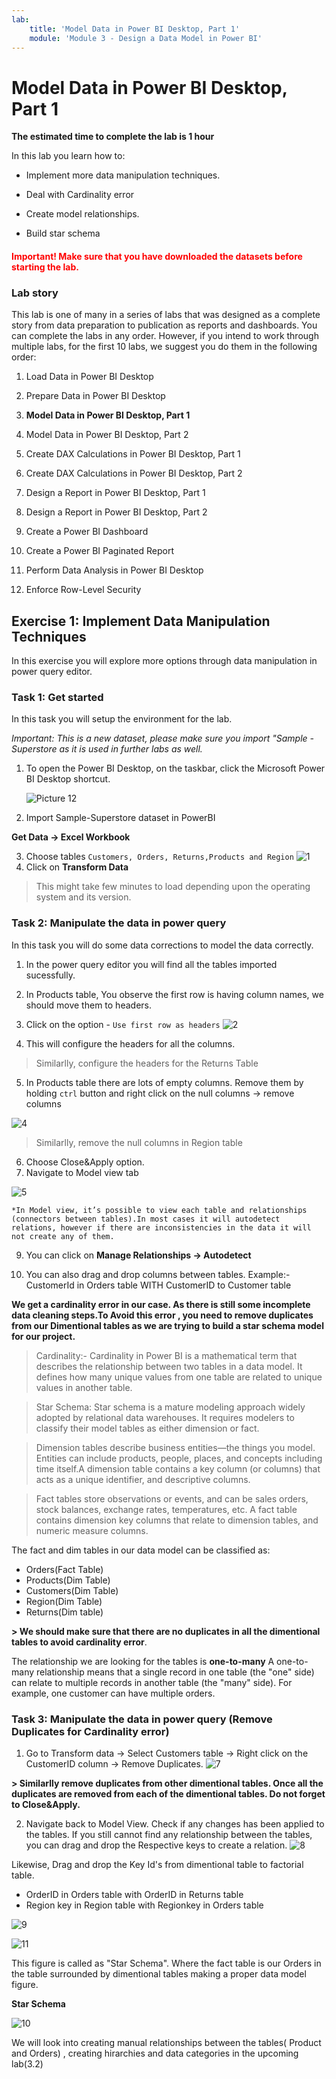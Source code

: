 ```yaml
---
lab:
    title: 'Model Data in Power BI Desktop, Part 1'
    module: 'Module 3 - Design a Data Model in Power BI'
---
```



# **Model Data in Power BI Desktop, Part 1**

**The estimated time to complete the lab is 1 hour**


In this lab you learn how to:

- Implement more data manipulation techniques.

- Deal with Cardinality error

- Create model relationships.

- Build star schema


<h4><span style="color:red;">Important! Make sure that you have downloaded the datasets before starting the lab.</span></h4>


### **Lab story**

This lab is one of many in a series of labs that was designed as a complete story from data preparation to publication as reports and dashboards. You can complete the labs in any order. However, if you intend to work through multiple labs, for the first 10 labs, we suggest you do them in the following order:

1. Load Data in Power BI Desktop

2. Prepare Data in Power BI Desktop

3. **Model Data in Power BI Desktop, Part 1**

4. Model Data in Power BI Desktop, Part 2

5. Create DAX Calculations in Power BI Desktop, Part 1

6. Create DAX Calculations in Power BI Desktop, Part 2

7. Design a Report in Power BI Desktop, Part 1

8. Design a Report in Power BI Desktop, Part 2

9. Create a Power BI Dashboard

10. Create a Power BI Paginated Report

11. Perform Data Analysis in Power BI Desktop

12. Enforce Row-Level Security

## **Exercise 1: Implement Data Manipulation Techniques**

In this exercise you will explore more options through data manipulation in power query editor.

### **Task 1: Get started**

In this task you will setup the environment for the lab.

*Important: This is a new dataset, please make sure you import "Sample - Superstore as it is used in further labs as well.*

1. To open the Power BI Desktop, on the taskbar, click the Microsoft Power BI Desktop shortcut.

    ![Picture 12](Linked_image_Files/03-configure-data-model-in-power-bi-desktop_image1.png)

2. Import Sample-Superstore dataset in PowerBI

**Get Data -> Excel Workbook**

3. Choose tables `Customers, Orders, Returns,Products and Region`
![1](https://github.com/Neha-Chiluka/power-bi-next-level/blob/master/Images/loadtablesSS.jpg?raw=true "1")
4. Click on **Transform Data**

> This might take few minutes to load depending upon the operating system and its version.

### **Task 2: Manipulate the data in power query**

In this task you will do some data corrections to model the data correctly. 

1. In the power query editor you will find all the tables imported sucessfully.
2. In Products table, You observe the first row is having column names, we should move them to headers.
3. Click on the option - `Use first row as headers`
![2](https://github.com/Neha-Chiluka/power-bi-next-level/blob/master/Images/observerowheaders.jpg?raw=true "2")

4. This will configure the headers for all the columns.

> Similarlly, configure the headers for the Returns Table

5. In Products table there are lots of empty columns. Remove them by holding `ctrl` button and right click on the null columns -> remove columns

![4](https://github.com/Neha-Chiluka/power-bi-next-level/blob/master/Images/removecolumn.jpg?raw=true "4")

> Similarlly, remove the null columns in Region table

6. Choose Close&Apply option.
7. Navigate to Model view tab

![5](https://github.com/Neha-Chiluka/power-bi-next-level/blob/master/Images/modelview.jpg?raw=true "5")

	*In Model view, it’s possible to view each table and relationships (connectors between tables).In most cases it will autodetect relations, however if there are inconsistencies in the data it will not create any of them.

9. You can click on **Manage Relationships -> Autodetect**

10. You can also drag and drop columns between tables.
Example:- CustomerId in Orders table WITH CustomerID to Customer table

**We get a cardinality error in our case. As there is still some incomplete data cleaning steps.To Avoid this error , you need to remove duplicates from our Dimentional tables as we are trying to build a star schema model for our project.**

> Cardinality:- Cardinality in Power BI is a mathematical term that describes the relationship between two tables in a data model. It defines how many unique values from one table are related to unique values in another table.

> Star Schema:
Star schema is a mature modeling approach widely adopted by relational data warehouses. It requires modelers to classify their model tables as either dimension or fact.

> Dimension tables describe business entities—the things you model. Entities can include products, people, places, and concepts including time itself.A dimension table contains a key column (or columns) that acts as a unique identifier, and descriptive columns.

> Fact tables store observations or events, and can be sales orders, stock balances, exchange rates, temperatures, etc. A fact table contains dimension key columns that relate to dimension tables, and numeric measure columns.

The fact and dim tables in our data model can be classified as:
- Orders(Fact Table)
- Products(Dim Table)
- Customers(Dim Table)
- Region(Dim Table)
- Returns(Dim table)

**> We should make sure that there are no duplicates in all the dimentional tables to avoid cardinality error**.

The relationship we are looking for the tables is  **one-to-many** 
 A one-to-many relationship means that a single record in one table (the "one" side) can relate to multiple records in another table (the "many" side). For example, one customer can have multiple orders.


### **Task 3: Manipulate the data in power query (Remove Duplicates for Cardinality error)**

1. Go to Transform data -> Select Customers table -> Right click on the CustomerID column -> Remove Duplicates.
![7](https://github.com/Neha-Chiluka/power-bi-next-level/blob/master/Images/removeduplicates.jpg?raw=true "7")

**> Similarlly remove duplicates from  other dimentional tables.
Once all the duplicates are removed from each of the dimentional tables. Do not forget to Close&Apply.**


2. Navigate back to Model View.
Check if any changes has been applied to the tables. If you still cannot find any relationship between the tables, you can drag and drop the Respective keys to create a relation.
![8](https://github.com/Neha-Chiluka/power-bi-next-level/blob/master/Images/cid.jpg?raw=true "8")

Likewise, Drag and drop the Key Id's from dimentional table to factorial table.
- OrderID in Orders table with OrderID in Returns table
- Region key in Region table with Regionkey in Orders table

![9](https://github.com/Neha-Chiluka/power-bi-next-level/blob/master/Images/oid.jpg?raw=true "9")

![11](https://github.com/Neha-Chiluka/power-bi-next-level/blob/master/Images/region.jpg?raw=true "11")


This figure is called as "Star Schema". Where the fact table is our Orders in the table surrounded by dimentional tables making a proper data model figure.

**Star Schema**

![10](https://github.com/Neha-Chiluka/power-bi-next-level/blob/master/Images/starss.jpg?raw=true "10")

We will look into creating manual relationships between the tables( Product and Orders) , creating hirarchies and data categories in the upcoming lab(3.2)

